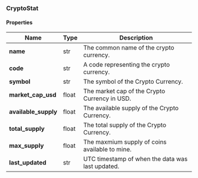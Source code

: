 

[//]: # (CLASS:CryptoStat)

[//]: # (KIND:object)

### CryptoStat

#### Properties

[//]: # (START_DEFINITION)

Name | Type | Description
------------ | ------------- | -------------
**name** | str | The common name of the crypto currency. &nbsp;
**code** | str | A code representing the crypto currency. &nbsp;
**symbol** | str | The symbol of the Crypto Currency. &nbsp;
**market_cap_usd** | float | The market cap of the Crypto Currency in USD. &nbsp;
**available_supply** | float | The available supply of the Crypto Currency. &nbsp;
**total_supply** | float | The total supply of the Crypto Currency. &nbsp;
**max_supply** | float | The maxmium supply of coins available to mine. &nbsp;
**last_updated** | str | UTC timestamp of when the data was last updated. &nbsp;

[//]: # (END_DEFINITION)



